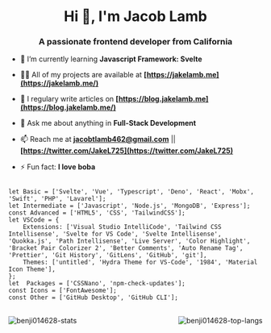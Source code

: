 <h1 align="center">Hi 👋, I'm Jacob Lamb</h1>
<h3 align="center">A passionate frontend developer from California</h3>

- 🌱 I’m currently learning **Javascript Framework: Svelte**

- 👨‍💻 All of my projects are available at **[https://jakelamb.me](https://jakelamb.me/)**

- 📝 I regulary write articles on **[https://blog.jakelamb.me](https://blog.jakelamb.me/)**

- 💬 Ask me about anything in  **Full-Stack Development**

- 📫 Reach me at **[jacobtlamb462@gmail.com](mailto:jacobtlamb462@gmail.com)** || **[https://twitter.com/JakeL725](https://twitter.com/JakeL725)**

- ⚡ Fun fact: **I love boba**

<pre>
<code>
let Basic = ['Svelte', 'Vue', 'Typescript', 'Deno', 'React', 'Mobx', 'Swift', 'PHP', 'Lavarel'];
let Intermediate = ['Javascript', 'Node.js', 'MongoDB', 'Express'];
const Advanced = ['HTML5', 'CSS', 'TailwindCSS'];
let VSCode = {
	Extensions: ['Visual Studio IntelliCode', 'Tailwind CSS Intellisense', 'Svelte for VS Code', 'Svelte Intellisense', 'Quokka.js', 'Path Intellisense', 'Live Server', 'Color Highlight', 'Bracket Pair Colorizer 2', 'Better Comments', 'Auto Rename Tag', 'Prettier', 'Git History', 'GitLens', 'GitHub', 'git'],
	Themes: ['untitled', 'Hydra Theme for VS-Code', '1984', 'Material Icon Theme'],
};
let  Packages = ['CSSNano', 'npm-check-updates'];
const Icons = ['FontAwesome'];
const Other = ['GitHub Desktop', 'GitHub CLI'];
</code>
</pre>

<p><img align="left" src="https://github-readme-stats.vercel.app/api?username=benji014628&show_icons=true" alt="benji014628-stats" /></p>
<p><img align="right" src="https://github-readme-stats.vercel.app/api/top-langs/?username=benji014628" alt="benji014628-top-langs" /></p>
